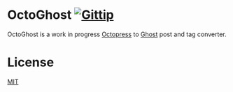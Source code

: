 # OctoGhost [![Gittip](http://badgr.co/gittip/jbrooksuk.png)](https://www.gittip.com/jbrooksuk/)

OctoGhost is a work in progress [Octopress](http://octopress.org/) to [Ghost](https://ghost.org/) post and tag converter.

# License
[MIT](http://jbrooksuk.mit-license.org)
